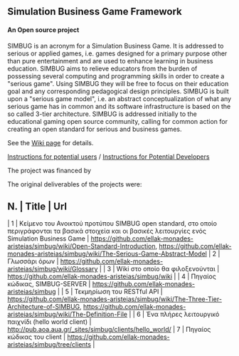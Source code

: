## Simulation Business Game Framework
#### An Open source project

SIMBUG is an acronym for a Simulation Business Game. It is addressed to serious or applied games, i.e. games designed for a primary purpose other than pure entertainment and are used to enhance learning in business education. 
SIMBUG aims to relieve educators from the burden of possessing several computing and programming skills in order to create a "serious game". Using SIMBUG they will be free to focus on their education goal and any corresponding pedagogical design principles.
SIMBUG is built upon a "serious game model", i.e. an abstract conceptualization of what any serious game has in common and its software infrastructure is based on the so called 3-tier architecture.
SIMBUG is addressed initially to the educational gaming open source community, calling for common action for creating an open standard for serious and business games.


See the [Wiki page](https://github.com/ellak-monades-aristeias/simbug/wiki/) for details.

[Instructions for potential users](https://github.com/ellak-monades-aristeias/simbug/wiki/Instruction-to-Potential-Users) / [Instructions for Potential Developers](https://github.com/ellak-monades-aristeias/simbug/wiki/Instructions-to-Potential-Developers)


The project was financed by 

The original deliverables of the projects were:


N. | Title                               | Url
---------------------
| 1 | Κείμενο του Ανοικτού προτύπου SIMBUG open standard, στο οποίο περιγράφονται τα βασικά στοιχεία και οι βασικές λειτουργίες ενός Simulation Business Game | https://github.com/ellak-monades-aristeias/simbug/wiki/Open-Standard-Introduction, https://github.com/ellak-monades-aristeias/simbug/wiki/The-Serious-Game-Abstract-Model
| 2 | Γλωσσάρι όρων | https://github.com/ellak-monades-aristeias/simbug/wiki/Glossary |
| 3 | Wiki στο οποίο θα φιλοξενούνται | https://github.com/ellak-monades-aristeias/simbug/wiki |
| 4 | Πηγαίος κώδικας, SIMBUG-SERVER | https://github.com/ellak-monades-aristeias/simbug |
| 5 | Τεκμηρίωση του RESTful API |
https://github.com/ellak-monades-aristeias/simbug/wiki/The-Three-Tier-Architecture-of-SIMBUG, https://github.com/ellak-monades-aristeias/simbug/wiki/The-Definition-File |
| 6 | Ένα πλήρες λειτουργικό παιχνίδι (hello world client) | http://pub.aoa.aua.gr/_sites/simbug/clients/hello_world/ | 7 | Πηγαίος κώδικας του client | https://github.com/ellak-monades-aristeias/simbug/tree/clients |


